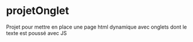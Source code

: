 # projetOnglet

Projet pour mettre en place une page html dynamique avec onglets dont le texte est poussé avec JS
